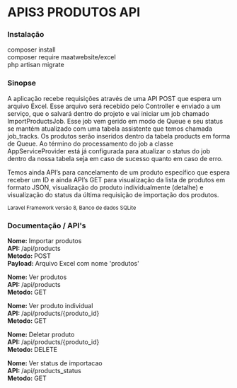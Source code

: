 <h1>APIS3 PRODUTOS API</h1>

<h3>Instalação</h3>
<p>
composer install<br>
composer require maatwebsite/excel<br>
php artisan migrate
</p>

<h3>Sinopse</h3>
<p>
A aplicação recebe requisições através de uma API POST que espera um arquivo Excel. Esse arquivo será recebido pelo Controller e enviado a um serviço, que o salvará dentro do projeto e vai iniciar um job chamado ImportProductsJob. Esse job vem gerido em modo de Queue e seu status se mantém atualizado com uma tabela assistente que temos chamada job_tracks. Os produtos serão inseridos dentro da tabela products em forma de Queue. Ao término do processamento do job a classe AppServiceProvider está já configurada para atualizar o status do job dentro da nossa tabela seja em caso de sucesso quanto em caso de erro. </p>
 
<p>Temos ainda API’s para cancelamento de um produto específico que espera receber um ID e ainda API’s GET para visualização da lista de produtos em formato JSON, visualização do produto individualmente (detalhe) e visualização do status da última requisição de importação dos produtos.</p>

<p>
<small>Laravel Framework versão 8, Banco de dados SQLite</small>
</p>

<h3>Documentação / API's</h3>

<p>
<b>Nome: </b> Importar produtos<br>
<b>API: </b>/api/products<br>
<b>Metodo: </b>POST<br>
<b>Payload: </b>Arquivo Excel com nome 'produtos'
</p>

<p>
<b>Nome: </b>Ver produtos<br>
<b>API: </b>/api/products<br>
<b>Metodo: </b>GET
</p>

<p>
<b>Nome: </b>Ver produto individual<br>
<b>API: </b>/api/products/{produto_id}<br>
<b>Metodo: </b>GET
</p>

<p>
<b>Nome: </b>Deletar produto<br>
<b>API: </b>/api/products/{produto_id}<br>
<b>Metodo: </b>DELETE
</p>

<p>
<b>Nome: </b>Ver status de importacao<br>
<b>API: </b>/api/products_status<br>
<b>Metodo: </b>GET
</p>

